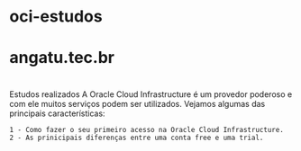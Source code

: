 # oci-estudos
# angatu.tec.br
#
Estudos realizados
A Oracle Cloud Infrastructure é um provedor poderoso e com ele muitos serviços podem ser utilizados.
	Vejamos algumas das principais características:
	
	1 - Como fazer o seu primeiro acesso na Oracle Cloud Infrastructure.
	2 - As prinicipais diferenças entre uma conta free e uma trial.

